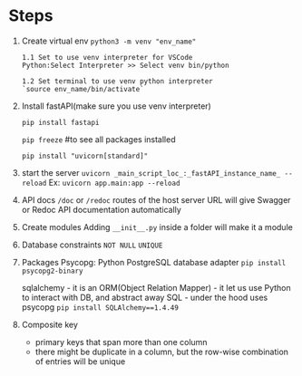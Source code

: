 # Steps

1.  Create virtual env
    `python3 -m venv "env_name"`

        1.1 Set to use venv interpreter for VSCode
        Python:Select Interpreter >> Select venv bin/python

        1.2 Set terminal to use venv python interpreter
        `source env_name/bin/activate`

2.  Install fastAPI(make sure you use venv interpreter)

    `pip install fastapi`

    `pip freeze` #to see all packages installed

    `pip install "uvicorn[standard]"`

3.  start the server
    `uvicorn _main_script_loc_:_fastAPI_instance_name_ --reload`
    Ex: `uvicorn app.main:app --reload`

4.  API docs
    `/doc` or `/redoc` routes of the host server URL will give Swagger or Redoc API documentation automatically

5.  Create modules
    Adding `__init__.py` inside a folder will make it a module

6.  Database constraints
    `NOT NULL`
    `UNIQUE`

7.  Packages
    Psycopg: Python PostgreSQL database adapter
    `pip install psycopg2-binary`

    sqlalchemy - it is an ORM(Object Relation Mapper) - it let us use Python to interact with DB, and abstract away SQL - under the hood uses psycopg
    `pip install SQLAlchemy==1.4.49`

8.  Composite key
    - primary keys that span more than one column
    - there might be duplicate in a column, but the row-wise combination of entries will be unique
 